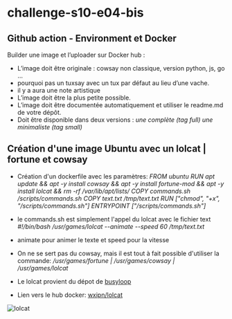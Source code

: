 # challenge-s10-e04-bis

## Github action - Environment et Docker

Builder une image et l’uploader sur Docker hub :

- L’image doit être originale : cowsay non classique, version python, js, go …
- pourquoi pas un tuxsay avec un tux par défaut au lieu d’une vache.
- il y a aura une note artistique
- L’image doit être la plus petite possible.
- L’image doit être documentée automatiquement et utiliser le readme.md de votre dépôt.
- Doit être disponible dans deux versions :
  *une complète (tag full)*
  *une minimaliste (tag small)*

## Création d'une image Ubuntu avec un lolcat | fortune et cowsay

- Création d'un dockerfile avec les paramètres:
*FROM ubuntu*
*RUN apt update && apt -y install cowsay && apt -y install fortune-mod && apt -y install lolcat && rm -rf /var/lib/apt/lists/*
*COPY commands.sh /scripts/commands.sh*
*COPY text.txt /tmp/text.txt*
*RUN ["chmod", "+x", "/scripts/commands.sh"]*
*ENTRYPOINT ["/scripts/commands.sh"]*

- le commands.sh est simplement l'appel du lolcat avec le fichier text
*#!/bin/bash*
*/usr/games/lolcat --animate --speed 60 /tmp/text.txt*
- animate pour animer le texte et speed pour la vitesse
- On ne se sert pas du cowsay, mais il est tout à fait possible d'utiliser la commande:
*/usr/games/fortune | /usr/games/cowsay | /usr/games/lolcat*
- Le lolcat provient du dépot de [busyloop](https://github.com/busyloop/lolcat)
- Lien vers le hub docker: [wxipn/lolcat](https://hub.docker.com/r/wxipn/lolcat)

![lolcat](https://raw.githubusercontent.com/busyloop/lolcat/master/ass/nom.jpg "lolcat")
